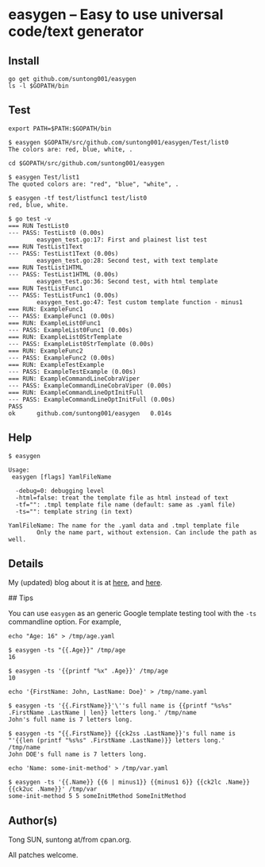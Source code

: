 
# easygen – Easy to use universal code/text generator

## Install

	go get github.com/suntong001/easygen
	ls -l $GOPATH/bin

## Test

	export PATH=$PATH:$GOPATH/bin

	$ easygen $GOPATH/src/github.com/suntong001/easygen/Test/list0
	The colors are: red, blue, white, .

	cd $GOPATH/src/github.com/suntong001/easygen

	$ easygen Test/list1 
	The quoted colors are: "red", "blue", "white", .

	$ easygen -tf test/listfunc1 test/list0
	red, blue, white.

```
$ go test -v 
=== RUN TestList0
--- PASS: TestList0 (0.00s)
        easygen_test.go:17: First and plainest list test
=== RUN TestList1Text
--- PASS: TestList1Text (0.00s)
        easygen_test.go:28: Second test, with text template
=== RUN TestList1HTML
--- PASS: TestList1HTML (0.00s)
        easygen_test.go:36: Second test, with html template
=== RUN TestListFunc1
--- PASS: TestListFunc1 (0.00s)
        easygen_test.go:47: Test custom template function - minus1
=== RUN: ExampleFunc1
--- PASS: ExampleFunc1 (0.00s)
=== RUN: ExampleList0Func1
--- PASS: ExampleList0Func1 (0.00s)
=== RUN: ExampleList0StrTemplate
--- PASS: ExampleList0StrTemplate (0.00s)
=== RUN: ExampleFunc2
--- PASS: ExampleFunc2 (0.00s)
=== RUN: ExampleTestExample
--- PASS: ExampleTestExample (0.00s)
=== RUN: ExampleCommandLineCobraViper
--- PASS: ExampleCommandLineCobraViper (0.00s)
=== RUN: ExampleCommandLineOptInitFull
--- PASS: ExampleCommandLineOptInitFull (0.00s)
PASS
ok      github.com/suntong001/easygen   0.014s
```

## Help

```
$ easygen

Usage:
 easygen [flags] YamlFileName

  -debug=0: debugging level
  -html=false: treat the template file as html instead of text
  -tf="": .tmpl template file name (default: same as .yaml file)
  -ts="": template string (in text)

YamlFileName: The name for the .yaml data and .tmpl template file
        Only the name part, without extension. Can include the path as well.

```

## Details

My (updated) blog about it is at [here](https://github.com/suntong001/blog/blob/master/GoOptP7-easygen.md), and [here](https://sfxpt.wordpress.com/2015/07/04/easygen-is-now-coding-itself/).

<a name="tips" />
## Tips

You can use `easygen` as an generic Google template testing tool with the `-ts` commandline option. For example,

```
echo "Age: 16" > /tmp/age.yaml

$ easygen -ts "{{.Age}}" /tmp/age
16

$ easygen -ts '{{printf "%x" .Age}}' /tmp/age
10

echo '{FirstName: John, LastName: Doe}' > /tmp/name.yaml

$ easygen -ts '{{.FirstName}}'\''s full name is {{printf "%s%s" .FirstName .LastName | len}} letters long.' /tmp/name
John's full name is 7 letters long.

$ easygen -ts "{{.FirstName}} {{ck2ss .LastName}}'s full name is "'{{len (printf "%s%s" .FirstName .LastName)}} letters long.' /tmp/name
John DOE's full name is 7 letters long.

echo 'Name: some-init-method' > /tmp/var.yaml

$ easygen -ts '{{.Name}} {{6 | minus1}} {{minus1 6}} {{ck2lc .Name}} {{ck2uc .Name}}' /tmp/var
some-init-method 5 5 someInitMethod SomeInitMethod

```

## Author(s)

Tong SUN, suntong at/from cpan.org.

All patches welcome. 
